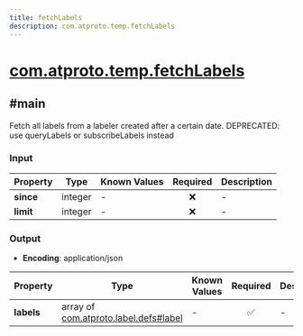 ```yaml
---
title: fetchLabels
description: com.atproto.temp.fetchLabels
---
```


# [com.atproto.temp.fetchLabels](https://github.com/myConsciousness/atproto.dart/blob/main/lexicons/com/atproto/temp/fetchLabels.json)

## #main

Fetch all labels from a labeler created after a certain date. DEPRECATED: use queryLabels or subscribeLabels instead

### Input

| Property | Type | Known Values | Required | Description |
| --- | --- | --- | :---: | --- |
| **since** | integer | - | ❌ | - |
| **limit** | integer | - | ❌ | - |

### Output

- **Encoding**: application/json

| Property | Type | Known Values | Required | Description |
| --- | --- | --- | :---: | --- |
| **labels** | array of [com.atproto.label.defs#label](../../../../lexicons/com/atproto/label/defs.md#label) | - | ✅ | - |
